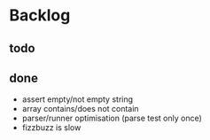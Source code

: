 # Backlog #

## todo ##

## done ##
* assert empty/not empty string
* array contains/does not contain
* parser/runner optimisation (parse test only once)
* fizzbuzz is slow
